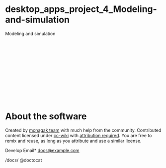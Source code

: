 # desktop_apps_project_4_Modeling-and-simulation
Modeling and simulation














</br ></br ></br ></br ></br ></br ></br ></br ></br ></br ></br >

















# About the software
Created by [monagak team](http://MONAGAK.co.ke) with much help from the community. Contributed content licensed under [cc-wiki](https://creativecommons.org/licenses/by-sa/3.0/) with [attribution required](http://blog.stackoverflow.com/2009/06/attribution-required/). You are free to remix and reuse, as long as you attribute and use a similar license.



Develop Email*  [docs@example.com](mail:orengo@techadvisor.co.ke)


/docs/ @doctocat
